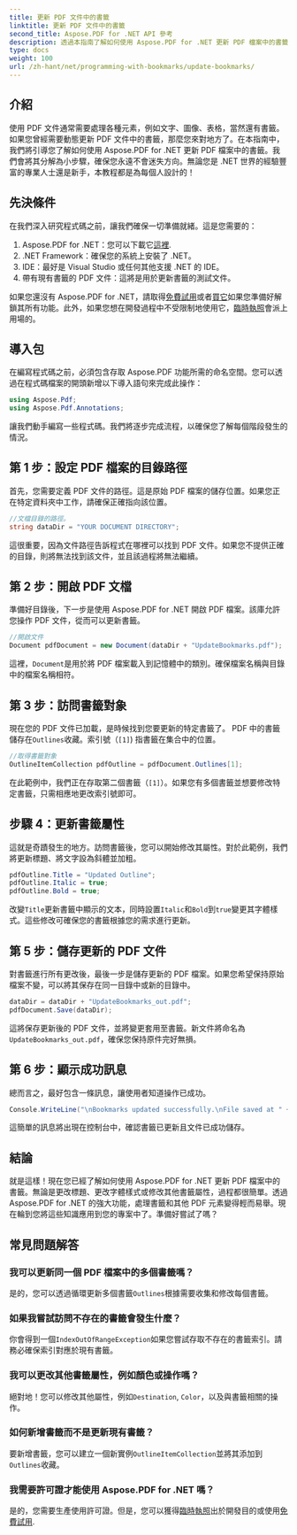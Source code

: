 ```yaml
---
title: 更新 PDF 文件中的書籤
linktitle: 更新 PDF 文件中的書籤
second_title: Aspose.PDF for .NET API 參考
description: 透過本指南了解如何使用 Aspose.PDF for .NET 更新 PDF 檔案中的書籤。非常適合希望有效修改 PDF 書籤的開發人員。
type: docs
weight: 100
url: /zh-hant/net/programming-with-bookmarks/update-bookmarks/
---
```

## 介紹

使用 PDF 文件通常需要處理各種元素，例如文字、圖像、表格，當然還有書籤。如果您曾經需要動態更新 PDF 文件中的書籤，那麼您來對地方了。在本指南中，我們將引導您了解如何使用 Aspose.PDF for .NET 更新 PDF 檔案中的書籤。我們會將其分解為小步驟，確保您永遠不會迷失方向。無論您是 .NET 世界的經驗豐富的專業人士還是新手，本教程都是為每個人設計的！

## 先決條件

在我們深入研究程式碼之前，讓我們確保一切準備就緒。這是您需要的：

1.  Aspose.PDF for .NET：您可以下載它[這裡](https://releases.aspose.com/pdf/net/).
2. .NET Framework：確保您的系統上安裝了 .NET。
3. IDE：最好是 Visual Studio 或任何其他支援 .NET 的 IDE。
4. 帶有現有書籤的 PDF 文件：這將是用於更新書籤的測試文件。

如果您還沒有 Aspose.PDF for .NET，請取得[免費試用](https://releases.aspose.com/)或者[買它](https://purchase.aspose.com/buy)如果您準備好解鎖其所有功能。此外，如果您想在開發過程中不受限制地使用它，[臨時執照](https://purchase.aspose.com/temporary-license/)會派上用場的。

## 導入包

在編寫程式碼之前，必須包含存取 Aspose.PDF 功能所需的命名空間。您可以透過在程式碼檔案的開頭新增以下導入語句來完成此操作：

```csharp
using Aspose.Pdf;
using Aspose.Pdf.Annotations;
```

讓我們動手編寫一些程式碼。我們將逐步完成流程，以確保您了解每個階段發生的情況。

## 第 1 步：設定 PDF 檔案的目錄路徑

首先，您需要定義 PDF 文件的路徑。這是原始 PDF 檔案的儲存位置。如果您正在特定資料夾中工作，請確保正確指向該位置。

```csharp
//文檔目錄的路徑。
string dataDir = "YOUR DOCUMENT DIRECTORY";
```

這很重要，因為文件路徑告訴程式在哪裡可以找到 PDF 文件。如果您不提供正確的目錄，則將無法找到該文件，並且該過程將無法繼續。

## 第 2 步：開啟 PDF 文檔

準備好目錄後，下一步是使用 Aspose.PDF for .NET 開啟 PDF 檔案。該庫允許您操作 PDF 文件，從而可以更新書籤。

```csharp
//開啟文件
Document pdfDocument = new Document(dataDir + "UpdateBookmarks.pdf");
```

這裡，`Document`是用於將 PDF 檔案載入到記憶體中的類別。確保檔案名稱與目錄中的檔案名稱相符。 

## 第 3 步：訪問書籤對象

現在您的 PDF 文件已加載，是時候找到您要更新的特定書籤了。 PDF 中的書籤儲存在`Outlines`收藏。索引號（`[1]`) 指書籤在集合中的位置。

```csharp
//取得書籤對象
OutlineItemCollection pdfOutline = pdfDocument.Outlines[1];
```

在此範例中，我們正在存取第二個書籤（`[1]`）。如果您有多個書籤並想要修改特定書籤，只需相應地更改索引號即可。

## 步驟 4：更新書籤屬性

這就是奇蹟發生的地方。訪問書籤後，您可以開始修改其屬性。對於此範例，我們將更新標題、將文字設為斜體並加粗。

```csharp
pdfOutline.Title = "Updated Outline";
pdfOutline.Italic = true;
pdfOutline.Bold = true;
```

改變`Title`更新書籤中顯示的文本，同時設置`Italic`和`Bold`到`true`變更其字體樣式。這些修改可確保您的書籤根據您的需求進行更新。

## 第 5 步：儲存更新的 PDF 文件

對書籤進行所有更改後，最後一步是儲存更新的 PDF 檔案。如果您希望保持原始檔案不變，可以將其保存在同一目錄中或新的目錄中。

```csharp
dataDir = dataDir + "UpdateBookmarks_out.pdf";
pdfDocument.Save(dataDir);
```

這將保存更新後的 PDF 文件，並將變更套用至書籤。新文件將命名為`UpdateBookmarks_out.pdf`，確保您保持原件完好無損。

## 第 6 步：顯示成功訊息

總而言之，最好包含一條訊息，讓使用者知道操作已成功。

```csharp
Console.WriteLine("\nBookmarks updated successfully.\nFile saved at " + dataDir);
```

這簡單的訊息將出現在控制台中，確認書籤已更新且文件已成功儲存。

## 結論

就是這樣！現在您已經了解如何使用 Aspose.PDF for .NET 更新 PDF 檔案中的書籤。無論是更改標題、更改字體樣式或修改其他書籤屬性，過程都很簡單。透過 Aspose.PDF for .NET 的強大功能，處理書籤和其他 PDF 元素變得輕而易舉。現在輪到您將這些知識應用到您的專案中了。準備好嘗試了嗎？

## 常見問題解答

### 我可以更新同一個 PDF 檔案中的多個書籤嗎？  
是的，您可以透過循環更新多個書籤`Outlines`根據需要收集和修改每個書籤。

### 如果我嘗試訪問不存在的書籤會發生什麼？  
你會得到一個`IndexOutOfRangeException`如果您嘗試存取不存在的書籤索引。請務必確保索引對應於現有書籤。

### 我可以更改其他書籤屬性，例如顏色或操作嗎？  
絕對地！您可以修改其他屬性，例如`Destination`, `Color`，以及與書籤相關的操作。

### 如何新增書籤而不是更新現有書籤？  
要新增書籤，您可以建立一個新實例`OutlineItemCollection`並將其添加到`Outlines`收藏。

### 我需要許可證才能使用 Aspose.PDF for .NET 嗎？  
是的，您需要生產使用許可證。但是，您可以獲得[臨時執照](https://purchase.aspose.com/temporary-license/)出於開發目的或使用[免費試用](https://releases.aspose.com/).